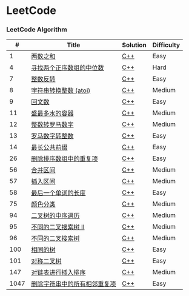 
LeetCode
========

### LeetCode Algorithm

| # | Title | Solution | Difficulty |
|---| ----- | -------- | ---------- |
| 1 | [两数之和](https://leetcode-cn.com/problems/two-sum/) | [C++](https://github.com/zlf991008/leetcode/blob/main/src/1.%20%E4%B8%A4%E6%95%B0%E4%B9%8B%E5%92%8C.cpp) | Easy |
| 4 | [寻找两个正序数组的中位数](https://leetcode-cn.com/problems/median-of-two-sorted-arrays/) | [C++](https://github.com/zlf991008/leetcode/blob/main/src/4.%20%E5%AF%BB%E6%89%BE%E4%B8%A4%E4%B8%AA%E6%AD%A3%E5%BA%8F%E6%95%B0%E7%BB%84%E7%9A%84%E4%B8%AD%E4%BD%8D%E6%95%B0.cpp) | Hard |
| 7 | [整数反转](https://leetcode-cn.com/problems/reverse-integer/) | [C++](https://github.com/zlf991008/leetcode/blob/main/src/7.%20%E6%95%B4%E6%95%B0%E5%8F%8D%E8%BD%AC.cpp) | Easy |
| 8 | [字符串转换整数 (atoi)](https://leetcode-cn.com/problems/string-to-integer-atoi/) | [C++](https://github.com/zlf991008/leetcode/blob/main/src/8.%20%E5%AD%97%E7%AC%A6%E4%B8%B2%E8%BD%AC%E6%8D%A2%E6%95%B4%E6%95%B0%20(atoi).cpp) | Medium |
| 9 | [回文数](https://leetcode-cn.com/problems/palindrome-number/) | [C++](https://github.com/zlf991008/leetcode/blob/main/src/9.%20%E5%9B%9E%E6%96%87%E6%95%B0.cpp) | Easy |
| 11 | [盛最多水的容器](https://leetcode-cn.com/problems/container-with-most-water/) | [C++](https://github.com/zlf991008/leetcode/blob/main/src/11.%20%E7%9B%9B%E6%9C%80%E5%A4%9A%E6%B0%B4%E7%9A%84%E5%AE%B9%E5%99%A8.cpp) | Medium |
| 12 | [整数转罗马数字](https://leetcode-cn.com/problems/integer-to-roman/) | [C++](https://github.com/zlf991008/leetcode/blob/main/src/12.%20%E6%95%B4%E6%95%B0%E8%BD%AC%E7%BD%97%E9%A9%AC%E6%95%B0%E5%AD%97.cpp) | Medium |
| 13 | [罗马数字转整数](https://leetcode-cn.com/problems/roman-to-integer/) | [C++](https://github.com/zlf991008/leetcode/blob/main/src/13.%20%E7%BD%97%E9%A9%AC%E6%95%B0%E5%AD%97%E8%BD%AC%E6%95%B4%E6%95%B0.cpp) | Easy |
| 14 | [最长公共前缀](https://leetcode-cn.com/problems/longest-common-prefix/) | [C++](https://github.com/zlf991008/leetcode/blob/main/src/14.%20%E6%9C%80%E9%95%BF%E5%85%AC%E5%85%B1%E5%89%8D%E7%BC%80.cpp) | Easy |
| 26 | [删除排序数组中的重复项](https://leetcode-cn.com/problems/remove-duplicates-from-sorted-array/) | [C++](https://github.com/zlf991008/leetcode/blob/main/src/26.%20%E5%88%A0%E9%99%A4%E6%8E%92%E5%BA%8F%E6%95%B0%E7%BB%84%E4%B8%AD%E7%9A%84%E9%87%8D%E5%A4%8D%E9%A1%B9.cpp) | Easy |
| 56 | [合并区间](https://leetcode-cn.com/problems/merge-intervals/) | [C++](https://github.com/zlf991008/leetcode/blob/main/src/56.%20%E5%90%88%E5%B9%B6%E5%8C%BA%E9%97%B4.cpp) | Medium |
| 57 | [插入区间](https://leetcode-cn.com/problems/insert-interval/) | [C++](https://github.com/zlf991008/leetcode/blob/main/src/57.%20%E6%8F%92%E5%85%A5%E5%8C%BA%E9%97%B4.cpp) | Medium |
| 58 | [最后一个单词的长度](https://leetcode-cn.com/problems/length-of-last-word/) | [C++](https://github.com/zlf991008/leetcode/blob/main/src/58.%20%E6%9C%80%E5%90%8E%E4%B8%80%E4%B8%AA%E5%8D%95%E8%AF%8D%E7%9A%84%E9%95%BF%E5%BA%A6.cpp) | Easy |
| 75 | [颜色分类](https://leetcode-cn.com/problems/sort-colors/) | [C++](https://github.com/zlf991008/leetcode/blob/main/src/75.%20%E9%A2%9C%E8%89%B2%E5%88%86%E7%B1%BB.cpp) | Medium |
| 94 | [二叉树的中序遍历](https://leetcode-cn.com/problems/binary-tree-inorder-traversal/) | [C++](https://github.com/zlf991008/leetcode/blob/main/src/94.%20%E4%BA%8C%E5%8F%89%E6%A0%91%E7%9A%84%E4%B8%AD%E5%BA%8F%E9%81%8D%E5%8E%86.cpp) | Medium |
| 95 | [不同的二叉搜索树 II](https://leetcode-cn.com/problems/unique-binary-search-trees-ii/) | [C++](https://github.com/zlf991008/leetcode/blob/main/src/95.%20%E4%B8%8D%E5%90%8C%E7%9A%84%E4%BA%8C%E5%8F%89%E6%90%9C%E7%B4%A2%E6%A0%91II.cpp) | Medium |
| 96 | [不同的二叉搜索树](https://leetcode-cn.com/problems/unique-binary-search-trees/) | [C++](https://github.com/zlf991008/leetcode/blob/main/src/96.%20%E4%B8%8D%E5%90%8C%E7%9A%84%E4%BA%8C%E5%8F%89%E6%90%9C%E7%B4%A2%E6%A0%91.cpp) | Medium |
| 100 | [相同的树](https://leetcode-cn.com/problems/same-tree/) | [C++](https://github.com/zlf991008/leetcode/blob/main/src/100.%20%E7%9B%B8%E5%90%8C%E7%9A%84%E6%A0%91.cpp) | Easy |
| 101 | [对称二叉树](https://leetcode-cn.com/problems/symmetric-tree/) | [C++](https://github.com/zlf991008/leetcode/blob/main/src/101.%20%E5%AF%B9%E7%A7%B0%E4%BA%8C%E5%8F%89%E6%A0%91.cpp) | Easy |
| 147 | [对链表进行插入排序](https://leetcode-cn.com/problems/insertion-sort-list/) | [C++](https://github.com/zlf991008/leetcode/blob/main/src/147.%20%E5%AF%B9%E9%93%BE%E8%A1%A8%E8%BF%9B%E8%A1%8C%E6%8F%92%E5%85%A5%E6%8E%92%E5%BA%8F.cpp) | Medium |
| 1047 | [删除字符串中的所有相邻重复项](https://leetcode-cn.com/problems/remove-all-adjacent-duplicates-in-string/) | [C++](https://github.com/zlf991008/leetcode/blob/main/src/1047.%20%E5%88%A0%E9%99%A4%E5%AD%97%E7%AC%A6%E4%B8%B2%E4%B8%AD%E7%9A%84%E6%89%80%E6%9C%89%E7%9B%B8%E9%82%BB%E9%87%8D%E5%A4%8D%E9%A1%B9.cpp) | Easy |

